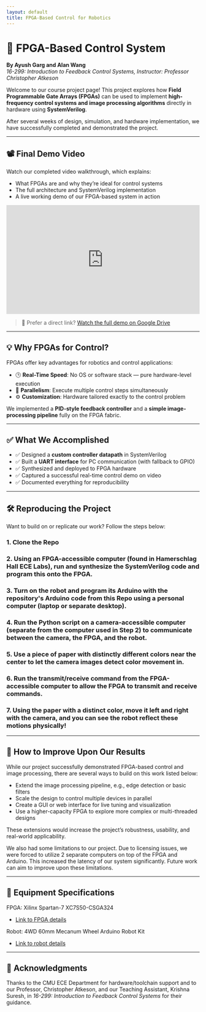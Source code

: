 ```yaml
---
layout: default
title: FPGA-Based Control for Robotics
---
```


# 🔧 FPGA-Based Control System

**By Ayush Garg and Alan Wang**  
_16-299: Introduction to Feedback Control Systems, Instructor: Professor Christopher Atkeson_

Welcome to our course project page! This project explores how **Field Programmable Gate Arrays (FPGAs)** can be used to implement **high-frequency control systems and image processing algorithms** directly in hardware using **SystemVerilog**.

After several weeks of design, simulation, and hardware implementation, we have successfully completed and demonstrated the project.

---

## 📽 Final Demo Video

Watch our completed video walkthrough, which explains:

- What FPGAs are and why they’re ideal for control systems  
- The full architecture and SystemVerilog implementation  
- A live working demo of our FPGA-based system in action

<div style="position: relative; padding-bottom: 56.25%; height: 0; overflow: hidden;">
  <iframe src="https://drive.google.com/file/d/1vkFJ1gqCDn_TWnkpy9AIMkSjLia_XL-l/preview" 
          style="position: absolute; top:0; left: 0; width: 100%; height: 100%;" 
          frameborder="0" allowfullscreen>
  </iframe>
</div>

> 🎥 Prefer a direct link? [Watch the full demo on Google Drive](https://drive.google.com/file/d/1vkFJ1gqCDn_TWnkpy9AIMkSjLia_XL-l/view)

---

## 💡 Why FPGAs for Control?

FPGAs offer key advantages for robotics and control applications:

- 🕒 **Real-Time Speed**: No OS or software stack — pure hardware-level execution  
- 🧠 **Parallelism**: Execute multiple control steps simultaneously  
- ⚙️ **Customization**: Hardware tailored exactly to the control problem

We implemented a **PID-style feedback controller** and a **simple image-processing pipeline** fully on the FPGA fabric.

---

## ✅ What We Accomplished

- ✅ Designed a **custom controller datapath** in SystemVerilog  
- ✅ Built a **UART interface** for PC communication (with fallback to GPIO)  
- ✅ Synthesized and deployed to FPGA hardware  
- ✅ Captured a successful real-time control demo on video  
- ✅ Documented everything for reproducibility

---

## 🛠 Reproducing the Project

Want to build on or replicate our work? Follow the steps below:

### 1. Clone the Repo
### 2. Using an FPGA-accessible computer (found in Hamerschlag Hall ECE Labs), run and synthesize the SystemVerilog code and program this onto the FPGA.
### 3. Turn on the robot and program its Arduino with the repository's Arduino code from this Repo using a personal computer (laptop or separate desktop).
### 4. Run the Python script on a camera-accessible computer (separate from the computer used in Step 2) to communicate between the camera, the FPGA, and the robot.
### 5. Use a piece of paper with distinctly different colors near the center to let the camera images detect color movement in.
### 6. Run the transmit/receive command from the FPGA-accessible computer to allow the FPGA to transmit and receive commands.
### 7. Using the paper with a distinct color, move it left and right with the camera, and you can see the robot reflect these motions physically!

---

## 🧠 How to Improve Upon Our Results

While our project successfully demonstrated FPGA-based control and image processing, there are several ways to build on this work listed below:

- Extend the image processing pipeline, e.g., edge detection or basic filters
- Scale the design to control multiple devices in parallel
- Create a GUI or web interface for live tuning and visualization
- Use a higher-capacity FPGA to explore more complex or multi-threaded designs

These extensions would increase the project’s robustness, usability, and real-world applicability.

We also had some limitations to our project. Due to licensing issues, we were forced to utilize 2 separate computers on top of the FPGA and Arduino. This increased the latency of our system significantly. Future work can aim to improve upon these limitations.

---

## 🤖 Equipment Specifications

FPGA: Xilinx Spartan-7 XC7S50-CSGA324
- [Link to FPGA details](https://www.realdigital.org/hardware/boolean)

Robot: 4WD 60mm Mecanum Wheel Arduino Robot Kit
- [Link to robot details](https://www.robotshop.com/products/4wd-60mm-mecanum-wheel-arduino-robot)

---

## 🙏 Acknowledgments

Thanks to the CMU ECE Department for hardware/toolchain support and to our Professor, Christopher Atkeson, and our Teaching Assistant, Krishna Suresh, in _16-299: Introduction to Feedback Control Systems_ for their guidance.
